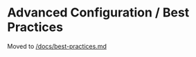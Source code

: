 # Advanced Configuration / Best Practices

Moved to [/docs/best-practices.md](/docs/best-practices.md)

